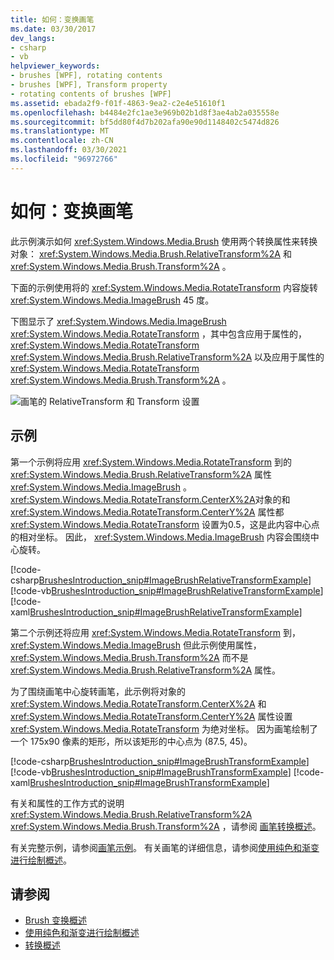 ```yaml
---
title: 如何：变换画笔
ms.date: 03/30/2017
dev_langs:
- csharp
- vb
helpviewer_keywords:
- brushes [WPF], rotating contents
- brushes [WPF], Transform property
- rotating contents of brushes [WPF]
ms.assetid: ebada2f9-f01f-4863-9ea2-c2e4e51610f1
ms.openlocfilehash: b4484e2fc1ae3e969b02b1d8f3ae4ab2a035558e
ms.sourcegitcommit: bf5dd80f4d7b202afa90e90d1148402c5474d826
ms.translationtype: MT
ms.contentlocale: zh-CN
ms.lasthandoff: 03/30/2021
ms.locfileid: "96972766"
---
```

# <a name="how-to-transform-a-brush"></a>如何：变换画笔
此示例演示如何 <xref:System.Windows.Media.Brush> 使用两个转换属性来转换对象： <xref:System.Windows.Media.Brush.RelativeTransform%2A> 和 <xref:System.Windows.Media.Brush.Transform%2A> 。  
  
 下面的示例使用将的 <xref:System.Windows.Media.RotateTransform> 内容旋转 <xref:System.Windows.Media.ImageBrush> 45 度。  
  
 下图显示了 <xref:System.Windows.Media.ImageBrush> <xref:System.Windows.Media.RotateTransform> ，其中包含应用于属性的， <xref:System.Windows.Media.RotateTransform> <xref:System.Windows.Media.Brush.RelativeTransform%2A> 以及应用于属性的 <xref:System.Windows.Media.RotateTransform> <xref:System.Windows.Media.Brush.Transform%2A> 。  
  
 ![画笔的 RelativeTransform 和 Transform 设置](./media/wcpsdk-graphicsmm-transformandrelativetransform.png "wcpsdk_graphicsmm_transformandrelativetransform")  
  
## <a name="example"></a>示例  
 第一个示例将应用 <xref:System.Windows.Media.RotateTransform> 到的 <xref:System.Windows.Media.Brush.RelativeTransform%2A> 属性 <xref:System.Windows.Media.ImageBrush> 。 <xref:System.Windows.Media.RotateTransform.CenterX%2A>对象的和 <xref:System.Windows.Media.RotateTransform.CenterY%2A> 属性都 <xref:System.Windows.Media.RotateTransform> 设置为0.5，这是此内容中心点的相对坐标。 因此， <xref:System.Windows.Media.ImageBrush> 内容会围绕中心旋转。  
  
 [!code-csharp[BrushesIntroduction_snip#ImageBrushRelativeTransformExample](~/samples/snippets/csharp/VS_Snippets_Wpf/BrushesIntroduction_snip/CSharp/BrushTransformExample.cs#imagebrushrelativetransformexample)]
 [!code-vb[BrushesIntroduction_snip#ImageBrushRelativeTransformExample](~/samples/snippets/visualbasic/VS_Snippets_Wpf/BrushesIntroduction_snip/visualbasic/brushtransformexample.vb#imagebrushrelativetransformexample)]
 [!code-xaml[BrushesIntroduction_snip#ImageBrushRelativeTransformExample](~/samples/snippets/xaml/VS_Snippets_Wpf/BrushesIntroduction_snip/XAML/BrushTransformExample.xaml#imagebrushrelativetransformexample)]  
  
 第二个示例还将应用 <xref:System.Windows.Media.RotateTransform> 到， <xref:System.Windows.Media.ImageBrush> 但此示例使用属性， <xref:System.Windows.Media.Brush.Transform%2A> 而不是 <xref:System.Windows.Media.Brush.RelativeTransform%2A> 属性。  
  
 为了围绕画笔中心旋转画笔，此示例将对象的 <xref:System.Windows.Media.RotateTransform.CenterX%2A> 和 <xref:System.Windows.Media.RotateTransform.CenterY%2A> 属性设置 <xref:System.Windows.Media.RotateTransform> 为绝对坐标。 因为画笔绘制了一个 175x90 像素的矩形，所以该矩形的中心点为 (87.5, 45)。  
  
 [!code-csharp[BrushesIntroduction_snip#ImageBrushTransformExample](~/samples/snippets/csharp/VS_Snippets_Wpf/BrushesIntroduction_snip/CSharp/BrushTransformExample.cs#imagebrushtransformexample)]
 [!code-vb[BrushesIntroduction_snip#ImageBrushTransformExample](~/samples/snippets/visualbasic/VS_Snippets_Wpf/BrushesIntroduction_snip/visualbasic/brushtransformexample.vb#imagebrushtransformexample)]
 [!code-xaml[BrushesIntroduction_snip#ImageBrushTransformExample](~/samples/snippets/xaml/VS_Snippets_Wpf/BrushesIntroduction_snip/XAML/BrushTransformExample.xaml#imagebrushtransformexample)]  
  
 有关和属性的工作方式的说明 <xref:System.Windows.Media.Brush.RelativeTransform%2A> <xref:System.Windows.Media.Brush.Transform%2A> ，请参阅 [画笔转换概述](brush-transformation-overview.md)。  
  
 有关完整示例，请参阅[画笔示例](https://github.com/Microsoft/WPF-Samples/tree/master/Graphics/Brushes)。 有关画笔的详细信息，请参阅[使用纯色和渐变进行绘制概述](painting-with-solid-colors-and-gradients-overview.md)。  
  
## <a name="see-also"></a>请参阅

- [Brush 变换概述](brush-transformation-overview.md)
- [使用纯色和渐变进行绘制概述](painting-with-solid-colors-and-gradients-overview.md)
- [转换概述](transforms-overview.md)
